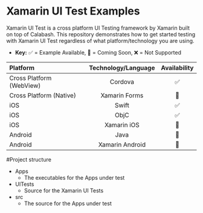 # Xamarin UI Test Examples
Xamarin UI Test is a cross platform UI Testing framework by Xamarin built on top of Calabash. This repository demonstrates how to get started testing with Xamarin UI Test regardless of what platform/technology you are using. 

* **Key:** :white_check_mark: = Example Available,  :wrench: = Coming Soon,  :x: = Not Supported

Platform | Technology/Language | Availability 
:---------- | :----: | :----: | 
Cross Platform (WebView) | Cordova | :white_check_mark: 
Cross Platform (Native) | Xamarin Forms | :wrench: 
iOS | Swift | :white_check_mark: 
iOS | ObjC | :white_check_mark: 
iOS | Xamarin iOS | :wrench: 
Android | Java | :wrench: 
Android | Xamarin Android | :wrench: 

#Project structure
* Apps 
  * The executables for the Apps under test
* UITests 
  * Source for the Xamarin UI Tests
* src 
  * The source for the Apps under test 
